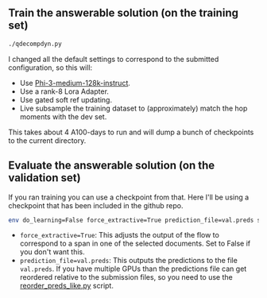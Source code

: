 ## Train the answerable solution (on the training set)

```bash
./qdecompdyn.py
```

I changed all the default settings to correspond to the submitted configuration, so this will:
* Use [Phi-3-medium-128k-instruct](https://huggingface.co/microsoft/Phi-3-medium-128k-instruct).
* Use a rank-8 Lora Adapter.
* Use gated soft ref updating.
* Live subsample the training dataset to (approximately) match the hop moments with the dev set.

This takes about 4 A100-days to run and will dump a bunch of checkpoints to the current directory.

## Evaluate the answerable solution (on the validation set)

If you ran training you can use a checkpoint from that.  Here I'll be using a checkpoint that has been included in the github repo.

```bash
env do_learning=False force_extractive=True prediction_file=val.preds split=validation final_model_id=snapshots/onetrainingpass/save_musique_qdecompdyn_final_final ./qdecompdyn.py
```

* `force_extractive=True`: This adjusts the output of the flow to correspond to a span in one of the selected documents.  Set to False if you don't want this.
* `prediction_file=val.preds`: This outputs the predictions to the file `val.preds`.  If you have multiple GPUs than the predictions file can get reordered relative to the submission files, so you need to use the [reorder_preds_like.py](reorder_preds_like.py) script.

